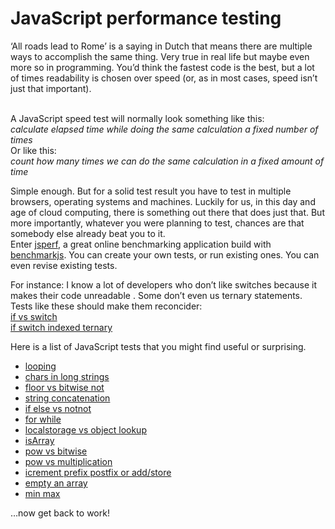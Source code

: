<!--
  id: 907
  description: A JavaScript speed test normally looks something like this: count how many times we can do the same calculation in a fixed amount of time.
  date: 2012-04-25T20:59:00
  modified: 2014-08-15T19:20:24
  slug: javascript-performance-testing
  type: post
  excerpt: <p>&#8216;All roads lead to Rome&#8217; is a saying in Dutch that means there are multiple ways to accomplish the same thing. Very true in real life but maybe even more so in programming. You&#8217;d think the fastest code is the best, but a lot of times readability is chosen over speed (or, as in most [&hellip;]</p>
  categories: code, JavaScript, link
  tags: crossbrowser, performance, test
  metaKeyword: test
  metaTitle: JavaScript performance testing
  metaDescription: A JavaScript speed test normally looks something like this: count how many times we can do the same calculation in a fixed amount of time.
  inCv: 
  inPortfolio: 
  dateFrom: 
  dateTo: 
-->

# JavaScript performance testing

<p>&#8216;All roads lead to Rome&#8217; is a saying in Dutch that means there are multiple ways to accomplish the same thing. Very true in real life but maybe even more so in programming. You&#8217;d think the fastest code is the best, but a lot of times readability is chosen over speed (or, as in most cases, speed isn&#8217;t just that important).</p>
<p><!--more--><br />
A JavaScript speed test will normally look something like this:<br />
<em>calculate elapsed time while doing the same calculation a fixed number of times</em><br />
Or like this:<br />
<em>count how many times we can do the same calculation in a fixed amount of time</em></p>
<p>Simple enough. But for a solid test result you have to test in multiple browsers, operating systems and machines. Luckily for us, in this day and age of cloud computing, there is something out there that does just that. But more importantly, whatever you were planning to test, chances are that somebody else already beat you to it.<br />
Enter <a href="http://jsperf.com">jsperf</a>, a great online benchmarking application build with <a href="http://benchmarkjs.com/">benchmarkjs</a>. You can create your own tests, or run existing ones. You can even revise existing tests.</p>
<p>For instance: I know a lot of developers who don&#8217;t like switches because it makes their code unreadable <!--(Crockford, Clean code)-->. Some don&#8217;t even us ternary statements. Tests like these should make them reconcider:<br />
<a href="http://jsperf.com/ifswitch/4">if vs switch</a><br />
<a href="http://jsperf.com/if-else-vs-arrays-vs-switch-vs-ternary/6">if switch indexed ternary</a></p>
<p>Here is a list of JavaScript tests that you might find useful or surprising.</p>
<ul>
<li><a href="http://jsperf.com/fastest-array-loops-in-javascript/4">looping</a></li>
<li><a href="http://jsperf.com/slice-vs-substr-vs-substring-methods-long-string/3">chars in long strings</a></li>
<li><a href="http://jsperf.com/math-floor-vs-math-round-vs-parseint/9">floor vs bitwise not</a></li>
<li><a href="http://jsperf.com/join-versus-string-concatination/10">string concatenation</a></li>
<li><a href="http://jsperf.com/one-time-iife-or-everytime-boolean-conversion">if else vs notnot</a></li>
<li><a href="http://jsperf.com/for-while-test/3">for while</a></li>
<li><a href="http://jsperf.com/localstorage-vs-objects">localstorage vs object lookup</a></li>
<li><a href="http://jsperf.com/isarray-shim/2">isArray</a></li>
<li><a href="http://jsperf.com/math-pow-vs-bitwise/2">pow vs bitwise</a></li>
<li><a href="http://jsperf.com/math-pow-vs-multiplication">pow vs multiplication</a></li>
<li><a href="http://jsperf.com/prefix-or-postfix-increment/3">icrement prefix postfix or add/store</a></li>
<li><a href="http://jsperf.com/array-splice-vs-array-length-0/2">empty an array</a></li>
<li><a href="http://jsperf.com/min-max-compare">min max</a></li>
</ul>
<p>&#8230;now get back to work!</p>